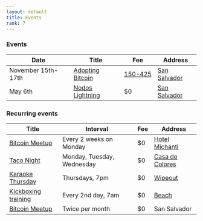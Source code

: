 ```yaml
---
layout: default
title: Events
rank: 7
---
```


### Events

| Date | Title | Fee | Address |
| --- | --- | --- | --- |
| November 15th-17th | [Adopting Bitcoin](https://adoptingbitcoin.org/2022/) | [$150-$425](https://adoptingbitcoin.org/2022/#tickets) | [San Salvador](https://goo.gl/maps/tJ5ztfyso3E9uKSG7) |
| May 6th | [Nodos Lightning](https://www.ticketcode.co/eventos/nodoslightning-que-son-configuracion-operacion) | $0 | [San Salvador](https://goo.gl/maps/WSK3uQvsaUaQdA2c7) |

### Recurring events

| Title | Interval | Fee | Address |
| --- | --- | --- | --- |
| [Bitcoin Meetup](https://www.meetup.com/el-zonte-bitcoin-plebs-meetup/) | Every 2 weeks on Monday | $0 | [Hotel Michanti](https://goo.gl/maps/HcBdQ2BpT3gyKA8p8) |
| [Taco Night](https://www.facebook.com/casadecoloreselzonte) | Monday, Tuesday, Wednesday | $0 | [Casa de Colores](https://goo.gl/maps/z6sZYoY8iPQHmoo59) |
| [Karaoke Thursday](https://www.facebook.com/casadecoloreselzonte) | Thursdays, 7pm | $0 | [Wipeout](https://goo.gl/maps/NQXyFrEBnzeSNn7v7) |
| [Kickboxing training](https://www.meetup.com/bitcoin-beach-boxing-club/) | Every 2nd day, 7am | $0 | [Beach](https://goo.gl/maps/v2wRSFVpUeHgLawaA) |
| [Bitcoin Meetup](https://www.meetup.com/bitcoin-and-lightning-el-salvador/) | Twice per month | $0 | San Salvador |
